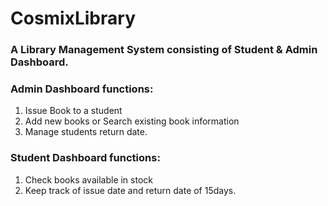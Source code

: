# CosmixLibrary

### A Library Management System consisting of Student & Admin Dashboard.

### Admin Dashboard functions:

1. Issue Book to a student 
2. Add new books or Search existing book information
3. Manage students return date.


### Student Dashboard functions:

1. Check books available in stock
2. Keep track of issue date and return date of 15days.

